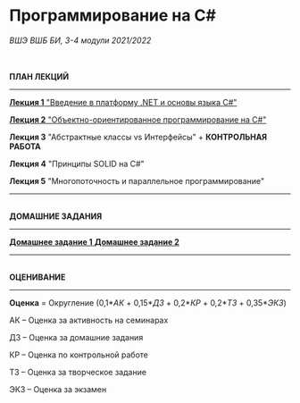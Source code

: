 <H1>Программирование на С#</H1>


<i>ВШЭ ВШБ БИ, 3-4 модули 2021/2022</i>




<br><br><b>ПЛАН ЛЕКЦИЙ</b>

__________________________________________________________________

<a href="https://github.com/evayes/Programming/blob/main/C%23%20Basics.pdf"><b>Лекция 1</b>  "Введение в платформу .NET и основы языка C#"</a>

<a href=https://github.com/evayes/Programming/blob/main/lec02%20C%23%20%D0%9E%D0%9E%D0%9F.pdf><b>Лекция 2</b>  "Объектно-ориентированное программирование на C#"</a>

<b>Лекция 3</b>  "Абстрактные классы vs Интерфейсы" + <b>КОНТРОЛЬНАЯ РАБОТА</b>

<b>Лекция 4</b>  "Принципы SOLID на C#"

<b>Лекция 5</b>  "Многопоточность и параллельное программирование"

___________________________________________________________________

<br><b>ДОМАШНИЕ ЗАДАНИЯ</b>
___________________________________________________________________
<a href="https://github.com/evayes/Programming/blob/main/%D0%9F%D1%80%D0%BE%D0%B3%D1%80%D0%B0%D0%BC%D0%BC%D0%B8%D1%80%D0%BE%D0%B2%D0%B0%D0%BD%D0%B8%D0%B5.%20%D0%94%D0%97-1%20New.pdf"><b>Домашнее задание 1</b> </a>
<a href="https://github.com/evayes/Programming/blob/main/hometask2.pdf"><b>Домашнее задание 2</b> </a>
___________________________________________________________________

<br><b>ОЦЕНИВАНИЕ</b>
___________________________________________________________________

<b>Оценка</b> = Округление (0,1*_АК_ + 0,15*_ДЗ_ + 0,2*_КР_ + 0,2*_ТЗ_ + 0,35*_ЭКЗ_)

АК – Оценка за активность на семинарах

ДЗ – Оценка за домашние задания

КР – Оценка по контрольной работе

ТЗ – Оценка за творческое задание

ЭКЗ – Оценка за экзамен
